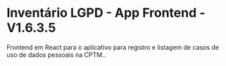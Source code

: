 # Inventário LGPD - App Frontend - V1.6.3.5

Frontend em React para o aplicativo para registro e listagem de casos de uso de dados pessoais na CPTM..
